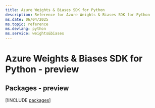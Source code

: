 ```yaml
---
title: Azure Weights & Biases SDK for Python
description: Reference for Azure Weights & Biases SDK for Python
ms.date: 06/04/2025
ms.topic: reference
ms.devlang: python
ms.service: weights&biases
---
```

# Azure Weights & Biases SDK for Python - preview
## Packages - preview
[!INCLUDE [packages](weights-&-biases-index.md)]